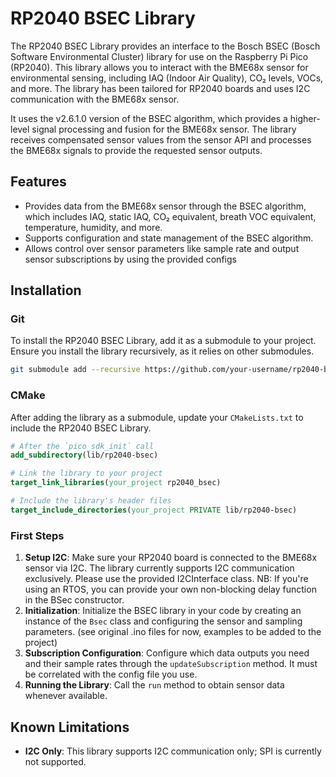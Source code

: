 # RP2040 BSEC Library

The RP2040 BSEC Library provides an interface to the Bosch BSEC (Bosch Software Environmental Cluster) library for use on the Raspberry Pi Pico (RP2040). This library allows you to interact with the BME68x sensor for environmental sensing, including IAQ (Indoor Air Quality), CO₂ levels, VOCs, and more. The library has been tailored for RP2040 boards and uses I2C communication with the BME68x sensor.

It uses the v2.6.1.0 version of the BSEC algorithm, which provides a higher-level signal processing and fusion for the BME68x sensor. The library receives compensated sensor values from the sensor API and processes the BME68x signals to provide the requested sensor outputs.

## Features

- Provides data from the BME68x sensor through the BSEC algorithm, which includes IAQ, static IAQ, CO₂ equivalent, breath VOC equivalent, temperature, humidity, and more.
- Supports configuration and state management of the BSEC algorithm.
- Allows control over sensor parameters like sample rate and output sensor subscriptions by using the provided configs


## Installation

### Git

To install the RP2040 BSEC Library, add it as a submodule to your project. Ensure you install the library recursively, as it relies on other submodules.

```sh
git submodule add --recursive https://github.com/your-username/rp2040-bsec.git lib/rp2040-bsec
```

### CMake

After adding the library as a submodule, update your `CMakeLists.txt` to include the RP2040 BSEC Library.

```cmake
# After the `pico_sdk_init` call
add_subdirectory(lib/rp2040-bsec)

# Link the library to your project
target_link_libraries(your_project rp2040_bsec)

# Include the library's header files
target_include_directories(your_project PRIVATE lib/rp2040-bsec)
```

### First Steps

1. **Setup I2C**: Make sure your RP2040 board is connected to the BME68x sensor via I2C. The library currently supports I2C communication exclusively. Please use the provided I2CInterface class. NB: If you're using an RTOS, you can provide your own non-blocking delay function in the BSec constructor.
2. **Initialization**: Initialize the BSEC library in your code by creating an instance of the `Bsec` class and configuring the sensor and sampling parameters. (see original .ino files for now, examples to be added to the project)
3. **Subscription Configuration**: Configure which data outputs you need and their sample rates through the `updateSubscription` method. It must be correlated with the config file you use.
4. **Running the Library**: Call the `run` method to obtain sensor data whenever available.

## Known Limitations

- **I2C Only**: This library supports I2C communication only; SPI is currently not supported.

